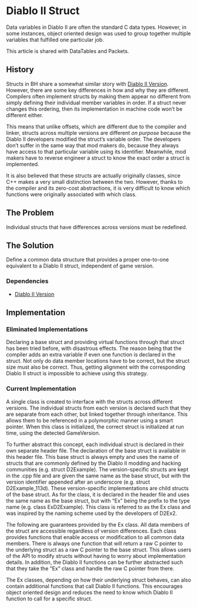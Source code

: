 # Diablo II Struct

Data variables in Diablo II are often the standard C data types. However, in some instances, object oriented design was used to group together multiple variables that fulfilled one particular job.

This article is shared with DataTables and Packets.

## History

Structs in BH share a somewhat similar story with [Diablo II Version](../Version). However, there are some key differences in how and why they are different. Compilers often implement structs by making them appear no different from simply defining their individual member variables in order. If a struct never changes this ordering, then its implementation in machine code won’t be different either.

This means that unlike offsets, which are different due to the compiler and linker, structs across multiple versions are different *on purpose* because the Diablo II developers modified the struct’s variable order. The developers don’t suffer in the same way that mod makers do, because they always have access to that particular variable using its identifier. Meanwhile, mod makers have to reverse engineer a struct to know the exact order a struct is implemented.

It is also believed that these structs are actually originally classes, since C++ makes a very small distinction between the two. However, thanks to the compiler and its zero-cost abstractions, it is very difficult to know which functions were originally associated with which class.

## The Problem

Individual structs that have differences across versions must be redefined.

## The Solution

Define a common data structure that provides a proper one-to-one equivalent to a Diablo II struct, independent of game version.

### Dependencies

- [Diablo II Version](../Version)

## Implementation

### Eliminated Implementations

Declaring a base struct and providing virtual functions through that struct has been tried before, with disastrous effects. The reason being that the compiler adds an extra variable if even one function is declared in the struct. Not only do data member locations have to be correct, but the struct size must also be correct. Thus, getting alignment with the corresponding Diablo II struct is impossible to achieve using this strategy.

### Current Implementation

A single class is created to interface with the structs across different versions. The individual structs from each version is declared such that they are separate from each other, but linked together through inheritance. This allows them to be referenced in a polymorphic manner using a smart pointer. When this class is initialized, the correct struct is initialized at run time, using the detected GameVersion.

To further abstract this concept, each individual struct is declared in their own separate header file. The declaration of the base struct is available in this header file. This base struct is always empty and uses the name of structs that are commonly defined by the Diablo II modding and hacking communities (e.g. struct D2Example). The version-specific structs are kept in the .cpp file and are given the same name as the base struct, but with the version identifier appended after an underscore (e.g. struct D2Example_113d). These version-specific implementations are child structs of the base struct. As for the class, it is declared in the header file and uses the same name as the base struct, but with “Ex” being the prefix to the type name (e.g. class ExD2Example). This class is referred to as the Ex class and was inspired by the naming scheme used by the developers of D2Ex2.

The following are guarantees provided by the Ex class. All data members of the struct are accessible regardless of version differences. Each class provides functions that enable access or modification to all common data members. There is always one function that will return a raw C pointer to the underlying struct as a raw C pointer to the base struct. This allows users of the API to modify structs without having to worry about implementation details. In addition, the Diablo II functions can be further abstracted such that they take the “Ex” class and handle the raw C pointer from there.

The Ex classes, depending on how their underlying struct behaves, can also contain additional functions that call Diablo II functions. This encourages object oriented design and reduces the need to know which Diablo II function to call for a specific struct.

